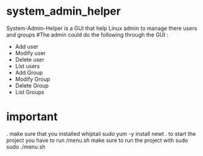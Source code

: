 # system_admin_helper
 System-Admin-Helper is a GUI that help Linux admin to manage there users and groups
 #The admin could do the following through the GUI :
 - Add user
 - Modify user
 - Delete user
 - List users
 - Add Group
 - Modify Group
 - Delete Group
 - List Groups

# important
. make sure that you installed whiptail 
sudo yum -y install newt
. to start the project you have to run /menu.sh
make sure to run the project with sudo
sudo ./menu.sh
